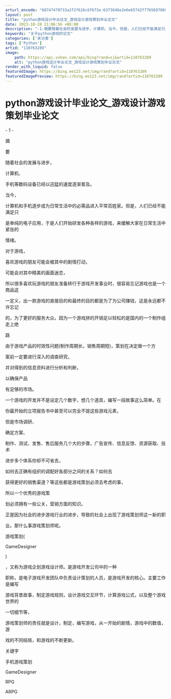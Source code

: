 ```yaml
---
arturl_encode: "68747470733a2f2f626c6f672e:6373646e2e6e65742f77656978696e5f33393637373837302f:61727469636c652f64657461696c732f313130373633323839"
layout: post
title: "python游戏设计毕业论文_游戏设计游戏策划毕业论文"
date: 2023-10-28 21:06:56 +08:00
description: "-1-摘要随着社会的发展与进步，计算机、当今，但是，人们已经不能满足只是单纯的电子应"
keywords: "关于python游戏的论文"
categories: ['未分类']
tags: ['Python']
artid: "110763289"
image:
    path: https://api.vvhan.com/api/bing?rand=sj&artid=110763289
    alt: "python游戏设计毕业论文_游戏设计游戏策划毕业论文"
render_with_liquid: false
featuredImage: https://bing.ee123.net/img/rand?artid=110763289
featuredImagePreview: https://bing.ee123.net/img/rand?artid=110763289
---
```


# python游戏设计毕业论文_游戏设计游戏策划毕业论文

- 1 -

摘

要

随着社会的发展与进步，

计算机、

手机等数码设备已经以迅猛的速度逐渐普及。

当今，

计算机和手机逐步成为日常生活中的必需品进入平常百姓家。但是，人们已经不能满足只

是单纯的电子应用，于是人们开始研发各种各样的游戏，来缓解大家在日常生活中紧张的

情绪。

对于游戏，

喜欢游戏的朋友可能会被其中的剧情打动，

可能会对其中精美的画面迷恋，

所以很多喜欢玩游戏的朋友准备转行于游戏开发事业时，很容易忘记游戏也是一个商品这

一定义，出一款游戏的直接目的和最终的目的都是为了为公司赚钱，这是永远都不许忘记

的，为了更好的服务大众。因为一个游戏拼的开销足以轻松的是国内的一个制作组走上绝

路

由于游戏产品的时效性问题(制作周期长，销售周期短)，策划在决定做一个方

案前一定要进行深入的调查研究，

并对得到的信息资料进行分析和判断，

以确保产品

有足够的市场。

一个游戏的开发并不是设定几个数字，想几个道具，编写一段故事这么简单。在

你最开始的立项报告书中甚至可以完全不提这些游戏元素，

但是市场调研、

确定方案、

制作、测试、发售、售后服务几个大的步骤，广告宣传、信息反馈、资源获取、技术

进步多个体系你却不可省去，

如何去正确有组织的调配好各部分之间的关系？如何去

获得更好的销售渠道？等这些都是游戏策划必须去考虑的事，

所以一个优秀的游戏策

划必须拥有一些公关，营销方面的知识。

正是因为社会的进步游戏行业的进步，导致的社会上出现了游戏策划师这一新的职

业。那什么事游戏策划师呢。

游戏策划(

GameDesigner

)

，又称为游戏企划游戏设计师。是游戏开发公司中的一种

职称，是电子游戏开发团队中负责设计策划的人员，是游戏开发的核心。主要工作是编写

游戏背景故事，制定游戏规则，设计游戏交互环节，计算游戏公式，以及整个游戏世界的

一切细节等，

游戏策划师的责任就是设计，制定，编写游戏，从一开始的剧情，游戏中的数值，游

戏的不同结局，和游戏的不断更新。

关键字

手机游戏策划

GameDesigner

RPG

ARPG